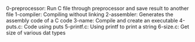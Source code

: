 0-preprocessor: Run C file through preprocessor and save result to another file
1-compiler: Compiling without linking
2-assembler: Generates the assembly code of a C code
3-name: Compile and create an executable
4-puts.c: Code using puts
5-printf.c: Using printf to print a string
6-size.c: Get size of various dat types
